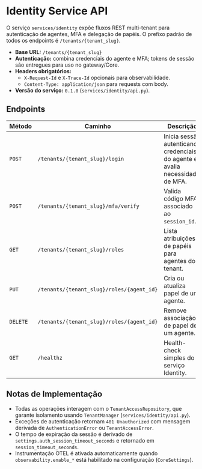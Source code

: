# Identity Service API

O serviço `services/identity` expõe fluxos REST multi-tenant para autenticação de agentes, MFA e delegação de papéis. O prefixo padrão de todos os endpoints é `/tenants/{tenant_slug}`.

- **Base URL:** `/tenants/{tenant_slug}`
- **Autenticação:** combina credenciais do agente e MFA; tokens de sessão são entregues para uso no gateway/Core.
- **Headers obrigatórios:**
  - `X-Request-Id` e `X-Trace-Id` opcionais para observabilidade.
  - `Content-Type: application/json` para requests com body.
- **Versão do serviço:** `0.1.0` (`services/identity/api.py`).

## Endpoints

| Método | Caminho | Descrição | Request | Response |
| --- | --- | --- | --- | --- |
| `POST` | `/tenants/{tenant_slug}/login` | Inicia sessão autenticando credenciais do agente e avalia necessidade de MFA. | `TenantLoginRequest` (e-mail, senha). | `TenantLoginResponse` com `session_id`, `agent_id`, `mfa_required`, `expires_at`. |
| `POST` | `/tenants/{tenant_slug}/mfa/verify` | Valida código MFA associado ao `session_id`. | `TenantMFAVerificationRequest` (`session_id`, `code`, `method`). | `TenantLoginResponse` com `mfa_required=false` e tempo restante de sessão. |
| `GET` | `/tenants/{tenant_slug}/roles` | Lista atribuições de papéis para agentes do tenant. | — | `List[RoleAssignmentRead]` (inclui `agent_email`, `role`). |
| `PUT` | `/tenants/{tenant_slug}/roles/{agent_id}` | Cria ou atualiza papel de um agente. | `RoleAssignmentUpdate` (`role`). | `RoleAssignmentRead`. |
| `DELETE` | `/tenants/{tenant_slug}/roles/{agent_id}` | Remove associação de papel de um agente. | — | `204 No Content` (erro 404 se inexistente). |
| `GET` | `/healthz` | Health-check simples do serviço Identity. | — | `{ "status": "ok" }`. |

## Notas de Implementação

- Todas as operações interagem com o `TenantAccessRepository`, que garante isolamento usando `TenantManager` (`services/identity/api.py`).
- Exceções de autenticação retornam `401 Unauthorized` com mensagem derivada de `AuthenticationError` ou `TenantAccessError`.
- O tempo de expiração da sessão é derivado de `settings.auth_session_timeout_seconds` e retornado em `session_timeout_seconds`.
- Instrumentação OTEL é ativada automaticamente quando `observability.enable_*` está habilitado na configuração (`CoreSettings`).
